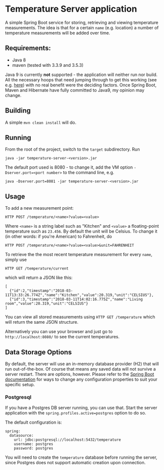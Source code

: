 # Temperature Server application

A simple Spring Boot service for storing, retrieving and viewing temperature measurements. The idea is that for a certain `name` (e.g. location) a number of temperature measurements will be added over time.

## Requirements:

* Java 8
* maven (tested with 3.3.9 and 3.5.3)

Java 9 is currently **not** supported - the application will neither run nor build. All the necessary hoops that need
jumping through to get this working (see e.g. [here](https://blog.frankel.ch/migrating-to-java-9/1/)) with no real
benefit were the deciding factors. Once Spring Boot, Maven and Hibernate have fully committed to Java9, my opinion may change.

## Building

A simple `mvn clean install` will do.

## Running

From the root of the project, switch to the `target` subdirectory. Run

```
java -jar temperature-server-<version>.jar
```

The default port used is 8080 - to change it, add the VM option `-Dserver.port=<port number>` to the command line, e.g.

```
java -Dserver.port=8081 -jar temperature-server-<version>.jar
```

## Usage

To add a new measurement point:

`HTTP POST /temperature/<name>?value=<value>`

Where `<name>` is a string label such as "Kitchen" and `<value>` a floating-point temperature such as `23.456`. By
default the unit will be Celsius. To change it (in other words: if you're American) to Fahrenheit, do

`HTTP POST /temperature/<name>?value=<value>&unit=FAHRENHEIT`

To retrieve the the most recent temperature measurement for every `name`, simply use

`HTTP GET /temperature/current`

which will return a JSON like this:

```
[
  {"id":2,"timestamp":"2018-03-11T13:33:26.774Z","name":"Kitchen","value":20.319,"unit":"CELSIUS"},
  {"id":3,"timestamp":"2018-03-11T14:02:16.775Z","name":"Living room","value":20.319,"unit":"CELSIUS"}
]
```

You can view all stored measurements using `HTTP GET /temperature` which will return the same JSON structure.

Alternatively you can use your browser and just go to `http://localhost:8080/` to see the current temperatures.

## Data Storage Options

By default, the server will use an in-memory database provider (H2) that will run out-of-the-box. Of course that means
any saved data will not survive a server restart. There are options, however. Please refer to the [Spring Boot documentation](https://docs.spring.io/spring-boot/docs/current/reference/html/boot-features-external-config.html#boot-features-external-config) for ways to change any configuration properties to suit your specific setup.

### Postgresql

If you have a Postgres DB server running, you can use that. Start the server application with the `spring.profiles.active=postgres`
option to do so.

The default configuration is:

```
spring:
  datasource:
    url: jdbc:postgresql://localhost:5432/temperature
    username: postgres
    password: postgres
```

You will need to create the `temperature` database before running the server, since Postgres does not support automatic creation upon connection.
